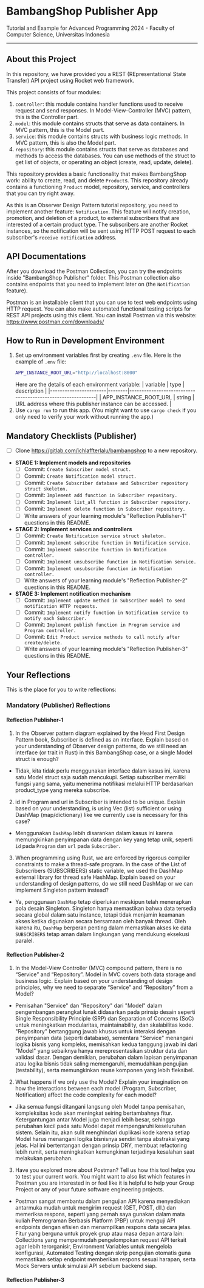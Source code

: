 # BambangShop Publisher App
Tutorial and Example for Advanced Programming 2024 - Faculty of Computer Science, Universitas Indonesia

---

## About this Project
In this repository, we have provided you a REST (REpresentational State Transfer) API project using Rocket web framework.

This project consists of four modules:
1.  `controller`: this module contains handler functions used to receive request and send responses.
    In Model-View-Controller (MVC) pattern, this is the Controller part.
2.  `model`: this module contains structs that serve as data containers.
    In MVC pattern, this is the Model part.
3.  `service`: this module contains structs with business logic methods.
    In MVC pattern, this is also the Model part.
4.  `repository`: this module contains structs that serve as databases and methods to access the databases.
    You can use methods of the struct to get list of objects, or operating an object (create, read, update, delete).

This repository provides a basic functionality that makes BambangShop work: ability to create, read, and delete `Product`s.
This repository already contains a functioning `Product` model, repository, service, and controllers that you can try right away.

As this is an Observer Design Pattern tutorial repository, you need to implement another feature: `Notification`.
This feature will notify creation, promotion, and deletion of a product, to external subscribers that are interested of a certain product type.
The subscribers are another Rocket instances, so the notification will be sent using HTTP POST request to each subscriber's `receive notification` address.

## API Documentations

After you download the Postman Collection, you can try the endpoints inside "BambangShop Publisher" folder.
This Postman collection also contains endpoints that you need to implement later on (the `Notification` feature).

Postman is an installable client that you can use to test web endpoints using HTTP request.
You can also make automated functional testing scripts for REST API projects using this client.
You can install Postman via this website: https://www.postman.com/downloads/

## How to Run in Development Environment
1.  Set up environment variables first by creating `.env` file.
    Here is the example of `.env` file:
    ```bash
    APP_INSTANCE_ROOT_URL="http://localhost:8000"
    ```
    Here are the details of each environment variable:
    | variable              | type   | description                                                |
    |-----------------------|--------|------------------------------------------------------------|
    | APP_INSTANCE_ROOT_URL | string | URL address where this publisher instance can be accessed. |
2.  Use `cargo run` to run this app.
    (You might want to use `cargo check` if you only need to verify your work without running the app.)

## Mandatory Checklists (Publisher)
-   [ ] Clone https://gitlab.com/ichlaffterlalu/bambangshop to a new repository.
-   **STAGE 1: Implement models and repositories**
    -   [ ] Commit: `Create Subscriber model struct.`
    -   [ ] Commit: `Create Notification model struct.`
    -   [ ] Commit: `Create Subscriber database and Subscriber repository struct skeleton.`
    -   [ ] Commit: `Implement add function in Subscriber repository.`
    -   [ ] Commit: `Implement list_all function in Subscriber repository.`
    -   [ ] Commit: `Implement delete function in Subscriber repository.`
    -   [ ] Write answers of your learning module's "Reflection Publisher-1" questions in this README.
-   **STAGE 2: Implement services and controllers**
    -   [ ] Commit: `Create Notification service struct skeleton.`
    -   [ ] Commit: `Implement subscribe function in Notification service.`
    -   [ ] Commit: `Implement subscribe function in Notification controller.`
    -   [ ] Commit: `Implement unsubscribe function in Notification service.`
    -   [ ] Commit: `Implement unsubscribe function in Notification controller.`
    -   [ ] Write answers of your learning module's "Reflection Publisher-2" questions in this README.
-   **STAGE 3: Implement notification mechanism**
    -   [ ] Commit: `Implement update method in Subscriber model to send notification HTTP requests.`
    -   [ ] Commit: `Implement notify function in Notification service to notify each Subscriber.`
    -   [ ] Commit: `Implement publish function in Program service and Program controller.`
    -   [ ] Commit: `Edit Product service methods to call notify after create/delete.`
    -   [ ] Write answers of your learning module's "Reflection Publisher-3" questions in this README.

## Your Reflections
This is the place for you to write reflections:

### Mandatory (Publisher) Reflections

#### Reflection Publisher-1
1. In the Observer pattern diagram explained by the Head First Design Pattern book, Subscriber is defined as an interface. Explain based on your understanding of Observer design patterns, do we still need an interface (or trait in Rust) in this BambangShop case, or a single Model struct is enough?
- Tidak, kita tidak perlu menggunakan interface dalam kasus ini, karena satu Model struct saja sudah mencukupi. Setiap subscriber memiliki fungsi yang sama, yaitu menerima notifikasi melalui HTTP berdasarkan product_type yang mereka subscribe.

2. id in Program and url in Subscriber is intended to be unique. Explain based on your understanding, is using Vec (list) sufficient or using DashMap (map/dictionary) like we currently use is necessary for this case?
- Menggunakan `DashMap` lebih disarankan dalam kasus ini karena memungkinkan penyimpanan data dengan key yang tetap unik, seperti `id` pada `Program` dan `url` pada `Subscriber`.

3. When programming using Rust, we are enforced by rigorous compiler constraints to make a thread-safe program. In the case of the List of Subscribers (SUBSCRIBERS) static variable, we used the DashMap external library for thread safe HashMap. Explain based on your understanding of design patterns, do we still need DashMap or we can implement Singleton pattern instead?
- Ya, penggunaan `DashMap` tetap diperlukan meskipun telah menerapkan pola desain Singleton. Singleton hanya memastikan bahwa data tersedia secara global dalam satu instance, tetapi tidak menjamin keamanan akses ketika digunakan secara bersamaan oleh banyak thread. Oleh karena itu, `DashMap` berperan penting dalam memastikan akses ke data `SUBSCRIBERS` tetap aman dalam lingkungan yang mendukung eksekusi paralel.

#### Reflection Publisher-2
1. In the Model-View Controller (MVC) compound pattern, there is no “Service” and “Repository”. Model in MVC covers both data storage and business logic. Explain based on your understanding of design principles, why we need to separate “Service” and “Repository” from a Model?
- Pemisahan "Service" dan "Repository" dari "Model" dalam pengembangan perangkat lunak didasarkan pada prinsip desain seperti Single Responsibility Principle (SRP) dan Separation of Concerns (SoC) untuk meningkatkan modularitas, maintainability, dan skalabilitas kode. "Repository" bertanggung jawab khusus untuk interaksi dengan penyimpanan data (seperti database), sementara "Service" menangani logika bisnis yang kompleks, memisahkan kedua tanggung jawab ini dari "Model" yang sebaiknya hanya merepresentasikan struktur data dan validasi dasar. Dengan demikian, perubahan dalam lapisan penyimpanan atau logika bisnis tidak saling memengaruhi, memudahkan pengujian (testability), serta memungkinkan reuse komponen yang lebih fleksibel.

2. What happens if we only use the Model? Explain your imagination on how the interactions between each model (Program, Subscriber, Notification) affect the code complexity for each model?
- Jika semua fungsi ditangani langsung oleh Model tanpa pemisahan, kompleksitas kode akan meningkat seiring bertambahnya fitur. Ketergantungan antar Model juga menjadi lebih besar, sehingga perubahan kecil pada satu Model dapat mempengaruhi keseluruhan sistem. Selain itu, akan sulit menghindari duplikasi kode karena setiap Model harus menangani logika bisnisnya sendiri tanpa abstraksi yang jelas. Hal ini bertentangan dengan prinsip DRY, membuat refactoring lebih rumit, serta meningkatkan kemungkinan terjadinya kesalahan saat melakukan perubahan.

3. Have you explored more about Postman? Tell us how this tool helps you to test your current work. You might want to also list which features in Postman you are interested in or feel like it is helpful to help your Group Project or any of your future software engineering projects.
- Postman sangat membantu dalam pengujian API karena menyediakan antarmuka mudah untuk mengirim request (GET, POST, dll.) dan memeriksa respons, seperti yang pernah saya gunakan dalam mata kuliah Pemrograman Berbasis Platform (PBP) untuk menguji API endpoints dengan efisien dan menampilkan respons data secara jelas. Fitur yang berguna untuk proyek grup atau masa depan antara lain: Collections yang mempermudah pengelompokan request API terkait agar lebih terorganisir, Environment Variables untuk mengelola konfigurasi, Automated Testing dengan skrip pengujian otomatis guna memastikan setiap endpoint memberikan respons sesuai harapan, serta Mock Servers untuk simulasi API sebelum backend siap.

#### Reflection Publisher-3
